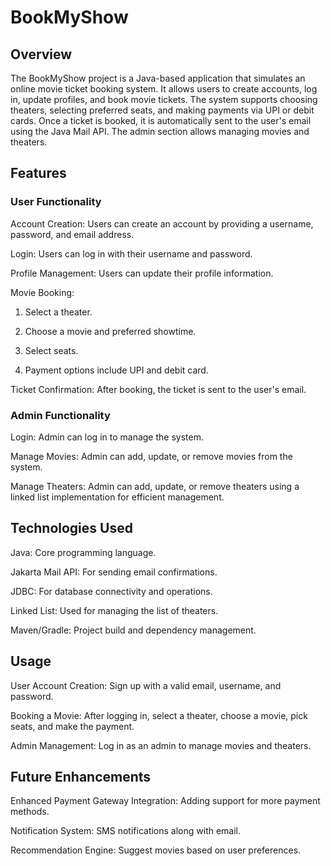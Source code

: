# BookMyShow
## Overview
The BookMyShow project is a Java-based application that simulates an online movie ticket booking system. It allows users to create accounts, log in, update profiles, and book movie tickets. The system supports choosing theaters, selecting preferred seats, and making payments via UPI or debit cards. Once a ticket is booked, it is automatically sent to the user's email using the Java Mail API. The admin section allows managing movies and theaters.

## Features
### User Functionality
Account Creation: Users can create an account by providing a username, password, and email address.

Login: Users can log in with their username and password.

Profile Management: Users can update their profile information.

Movie Booking:

  1. Select a theater.

  2. Choose a movie and preferred showtime.

  3. Select seats.

  4. Payment options include UPI and debit card.

Ticket Confirmation: After booking, the ticket is sent to the user's email.

### Admin Functionality

Login: Admin can log in to manage the system.

Manage Movies: Admin can add, update, or remove movies from the system.

Manage Theaters: Admin can add, update, or remove theaters using a linked list implementation for efficient management.

## Technologies Used
Java: Core programming language.

Jakarta Mail API: For sending email confirmations.

JDBC: For database connectivity and operations.

Linked List: Used for managing the list of theaters.

Maven/Gradle: Project build and dependency management.
## Usage
User Account Creation: Sign up with a valid email, username, and password.

Booking a Movie: After logging in, select a theater, choose a movie, pick seats, and make the payment.

Admin Management: Log in as an admin to manage movies and theaters.

## Future Enhancements

Enhanced Payment Gateway Integration: Adding support for more payment methods.

Notification System: SMS notifications along with email.

Recommendation Engine: Suggest movies based on user preferences.
